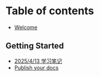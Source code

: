 # Table of contents

* [Welcome](README.md)

## Getting Started

* [2025/4/13 学习笔记](getting-started/quickstart.md)
* [Publish your docs](getting-started/publish-your-docs.md)
